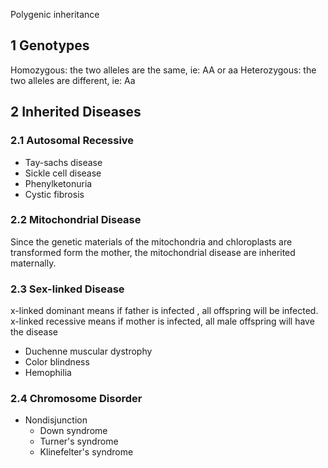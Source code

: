 Polygenic inheritance

## 1 Genotypes
Homozygous: the two alleles are the same, ie: AA or aa
Heterozygous: the two alleles are different, ie: Aa

## 2 Inherited Diseases
### 2.1 Autosomal Recessive
- Tay-sachs disease
- Sickle cell disease
- Phenylketonuria
- Cystic fibrosis

### 2.2 Mitochondrial Disease
Since the genetic materials of the mitochondria and chloroplasts are transformed form the mother, the mitochondrial disease are inherited maternally.

### 2.3 Sex-linked Disease
x-linked dominant means if father is infected , all offspring will be infected.
x-linked recessive means if mother is infected, all male offspring will have the disease

- Duchenne muscular dystrophy
- Color blindness
- Hemophilia

### 2.4 Chromosome Disorder
- Nondisjunction
	- Down syndrome
	- Turner's syndrome
	- Klinefelter's syndrome

